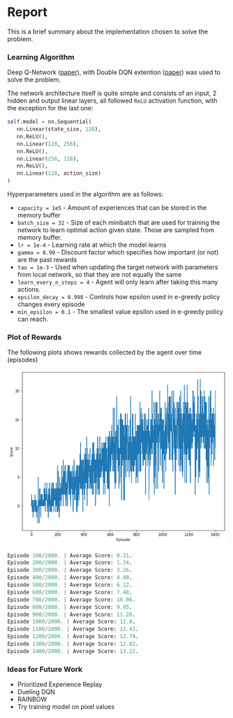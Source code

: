 # Report

This is a brief summary about the implementation chosen to solve the problem.

### Learning Algorithm

Deep Q-Network ([paper](https://storage.googleapis.com/deepmind-media/dqn/DQNNaturePaper.pdf)), 
with Double DQN extention ([paper](https://arxiv.org/abs/1509.06461)) was used to solve the problem.

The network architecture itself is quite simple and consists of an input, 2 hidden and output linear layers, all followed ```ReLU```
activation function, with the exception for the last one:

```python
self.model = nn.Sequential(
   nn.Linear(state_size, 128),
   nn.ReLU(),
   nn.Linear(128, 256),
   nn.ReLU(),
   nn.Linear(256, 128),
   nn.ReLU(),
   nn.Linear(128, action_size)
)
```

Hyperparameters used in the algorithm are as follows:

- ```capacity = 1e5``` - Amount of experiences that can be stored in the memory buffer
- ```batch_size = 32``` - Size of each minibatch that are used for training the network to learn optimal action given state. Those are sampled from memory buffer.
- ```lr = 1e-4``` - Learning rate at which the model learns
- ```gamma = 0.99``` - Discount factor which specifies how important (or not) are the past rewards
- ```tau = 1e-3``` - Used when updating the target network with parameters from local network, so that they are not equally the same
- ```learn_every_n_steps = 4``` - Agent will only learn after taking this many actions.
- ```epsilon_decay = 0.998``` - Controls how epsilon used in e-greedy policy changes every episode
- ```min_epsilon = 0.1``` - The smallest value epsilon used in e-greedy policy can reach.

### Plot of Rewards

The following plots shows rewards collected by the agent over time (episodes)

![rewards over time](reward-scores.png)

```python
Episode 100/2000. | Average Score: 0.31.
Episode 200/2000. | Average Score: 1.34.
Episode 300/2000. | Average Score: 3.26.
Episode 400/2000. | Average Score: 4.48.
Episode 500/2000. | Average Score: 6.12.
Episode 600/2000. | Average Score: 7.48.
Episode 700/2000. | Average Score: 10.06.
Episode 800/2000. | Average Score: 9.95.
Episode 900/2000. | Average Score: 11.28.
Episode 1000/2000. | Average Score: 12.0.
Episode 1100/2000. | Average Score: 12.42.
Episode 1200/2000. | Average Score: 12.79.
Episode 1300/2000. | Average Score: 12.82.
Episode 1400/2000. | Average Score: 13.22.
```

### Ideas for Future Work

- Prioritized Experience Replay
- Dueling DQN
- RAINBOW
- Try training model on pixel values
